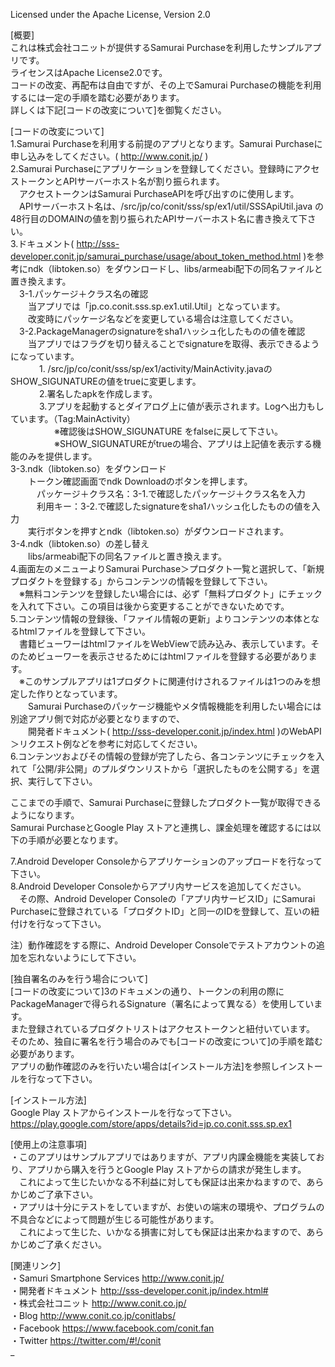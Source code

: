 Licensed under the Apache License, Version 2.0 


[概要]  
これは株式会社コニットが提供するSamurai Purchaseを利用したサンプルアプリです。  
ライセンスはApache License2.0です。  
コードの改変、再配布は自由ですが、その上でSamurai Purchaseの機能を利用するには一定の手順を踏む必要があります。  
詳しくは下記[コードの改変について]を御覧ください。  

[コードの改変について]  
1.Samurai Purchaseを利用する前提のアプリとなります。Samurai Purchaseに申し込みをしてください。( http://www.conit.jp/ )  
2.Samurai Purchaseにアプリケーションを登録してください。登録時にアクセストークンとAPIサーバーホスト名が割り振られます。  
　アクセストークンはSamurai PurchaseAPIを呼び出すのに使用します。  
　APIサーバーホスト名は、/src/jp/co/conit/sss/sp/ex1/util/SSSApiUtil.java の48行目のDOMAINの値を割り振られたAPIサーバーホスト名に書き換えて下さい。  
3.ドキュメント( http://sss-developer.conit.jp/samurai_purchase/usage/about_token_method.html )を参考にndk（libtoken.so）をダウンロードし、libs/armeabi配下の同名ファイルと置き換えます。  
　3-1.パッケージ＋クラス名の確認  
　　当アプリでは「jp.co.conit.sss.sp.ex1.util.Util」となっています。  
　　改変時にパッケージ名などを変更している場合は注意してください。  
　3-2.PackageManagerのsignatureをsha1ハッシュ化したものの値を確認  
　　当アプリではフラグを切り替えることでsignatureを取得、表示できるようになっています。  
　　　 1. /src/jp/co/conit/sss/sp/ex1/activity/MainActivity.javaのSHOW_SIGUNATUREの値をtrueに変更します。  
　　　 2.署名したapkを作成します。  
　　　 3.アプリを起動するとダイアログ上に値が表示されます。Logへ出力もしています。（Tag:MainActivity）  
　　　　　※確認後はSHOW_SIGUNATURE をfalseに戻して下さい。  
　　　　　※SHOW_SIGUNATUREがtrueの場合、アプリは上記値を表示する機能のみを提供します。  
  3-3.ndk（libtoken.so）をダウンロード  
　　トークン確認画面でndk Downloadのボタンを押します。  
　　　パッケージ＋クラス名：3-1.で確認したパッケージ＋クラス名を入力  
　　　利用キー：3-2.で確認したsignatureをsha1ハッシュ化したものの値を入力  
　　実行ボタンを押すとndk（libtoken.so）がダウンロードされます。  
  3-4.ndk（libtoken.so）の差し替え  
　　libs/armeabi配下の同名ファイルと置き換えます。  
4.画面左のメニューよりSamurai Purchase＞プロダクト一覧と選択して、「新規プロダクトを登録する」からコンテンツの情報を登録して下さい。  
　※無料コンテンツを登録したい場合には、必ず「無料プロダクト」にチェックを入れて下さい。この項目は後から変更することができないためです。  
5.コンテンツ情報の登録後、「ファイル情報の更新」よりコンテンツの本体となるhtmlファイルを登録して下さい。  
　書籍ビューワーはhtmlファイルをWebViewで読み込み、表示しています。そのためビューワーを表示させるためにはhtmlファイルを登録する必要があります。  
　※このサンプルアプリは1プロダクトに関連付けされるファイルは1つのみを想定した作りとなっています。  
　　Samurai Purchaseのパッケージ機能やメタ情報機能を利用したい場合には別途アプリ側で対応が必要となりますので、  
　　開発者ドキュメント( http://sss-developer.conit.jp/index.html )のWebAPI＞リクエスト例などを参考に対応してください。  
6.コンテンツおよびその情報の登録が完了したら、各コンテンツにチェックを入れて「公開/非公開」のプルダウンリストから「選択したものを公開する」を選択、実行して下さい。  
  
ここまでの手順で、Samurai Purchaseに登録したプロダクト一覧が取得できるようになります。  
Samurai PurchaseとGoogle Play ストアと連携し、課金処理を確認するには以下の手順が必要となります。  
  
7.Android Developer Consoleからアプリケーションのアップロードを行なって下さい。  
8.Android Developer Consoleからアプリ内サービスを追加してください。  
　その際、Android Developer Consoleの「アプリ内サービスID」にSamurai Purchaseに登録されている「プロダクトID」と同一のIDを登録して、互いの紐付けを行なって下さい。  
  
注）動作確認をする際に、Android Developer Consoleでテストアカウントの追加を忘れないようにして下さい。  
  
  
[独自署名のみを行う場合について]  
[コードの改変について]3のドキュメンの通り、トークンの利用の際にPackageManagerで得られるSignature（署名によって異なる）を使用しています。  
また登録されているプロダクトリストはアクセストークンと紐付いています。  
そのため、独自に署名を行う場合のみでも[コードの改変について]の手順を踏む必要があります。  
アプリの動作確認のみを行いたい場合は[インストール方法]を参照しインストールを行なって下さい。  
  
[インストール方法]  
Google Play ストアからインストールを行なって下さい。  
https://play.google.com/store/apps/details?id=jp.co.conit.sss.sp.ex1  
  
[使用上の注意事項]  
・このアプリはサンプルアプリではありますが、アプリ内課金機能を実装しており、アプリから購入を行うとGoogle Play ストアからの請求が発生します。  
　これによって生じたいかなる不利益に対しても保証は出来かねますので、あらかじめご了承下さい。  
・アプリは十分にテストをしていますが、お使いの端末の環境や、プログラムの不具合などによって問題が生じる可能性があります。  
　これによって生じた、いかなる損害に対しても保証は出来かねますので、あらかじめご了承ください。  
  
[関連リンク]  
・Samuri Smartphone Services  http://www.conit.jp/  
・開発者ドキュメント  http://sss-developer.conit.jp/index.html#  
・株式会社コニット  http://www.conit.co.jp/  
・Blog  http://www.conit.co.jp/conitlabs/  
・Facebook  https://www.facebook.com/conit.fan  
・Twitter  https://twitter.com/#!/conit  
_  